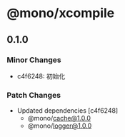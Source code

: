 # @mono/xcompile

## 0.1.0

### Minor Changes

- c4f6248: 初始化

### Patch Changes

- Updated dependencies [c4f6248]
  - @mono/cache@1.0.0
  - @mono/logger@1.0.0
